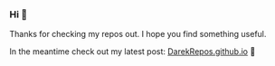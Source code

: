 ### Hi 👋

Thanks for checking my repos out. I hope you find something useful.

In the meantime check out my latest post: [DarekRepos.github.io](https://DarekRepos.github.io) 🚀
